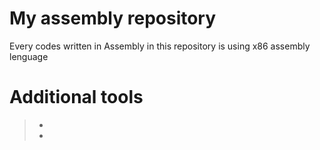 # My assembly repository
Every codes written in Assembly in this repository is using x86 assembly lenguage

# Additional tools

>-
>-
